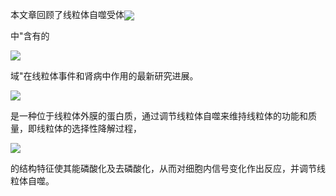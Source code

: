 本文章回顾了线粒体自噬受体<img align="center" src="//i.upmath.me/svg/FUN_%7B14%7D">

中"含有的 

<img align="center" src="//i.upmath.me/svg/FUNDC_%7B1%7D">

域"在线粒体事件和肾病中作用的最新研究进展。

<img align="center" src="//i.upmath.me/svg/FUNDC_%7B1%7D">

是一种位于线粒体外膜的蛋白质，通过调节线粒体自噬来维持线粒体的功能和质量，即线粒体的选择性降解过程，

<img align="center" src="//i.upmath.me/svg/FUNDC_%7B1%7D">

的结构特征使其能磷酸化及去磷酸化，从而对细胞内信号变化作出反应，并调节线粒体自噬。 
